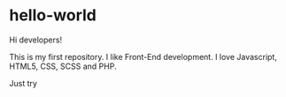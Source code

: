 # hello-world

Hi developers!

This is my first repository. I like Front-End development. I love Javascript, HTML5, CSS, SCSS and PHP.

Just try
